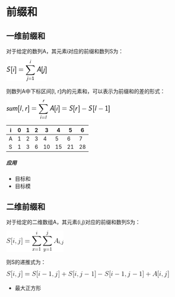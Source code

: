 # 前缀和

## 一维前缀和

对于给定的数列A，其元素i对应的前缀和数列S为：

![](1.png)

则数列A中下标区间[l, r]内的元素和，可以表示为前缀和的差的形式：

![](2.png)

| i | 0 | 1 | 2 | 3 | 4 | 5 | 6 |
|---|---|---|---|---|---|---|---|
| A | 1 | 2 | 3 | 4 | 5 | 6 | 7 |
| S | 1 | 3 | 6 | 10 | 15 | 21 | 28 |

##### 应用

- 目标和
- 目标模

## 二维前缀和

对于给定的二维数组A，其元素(i,j)对应的前缀和数列S为：

![](3.png)

则S的递推式为：

![](4.png)

- 最大正方形